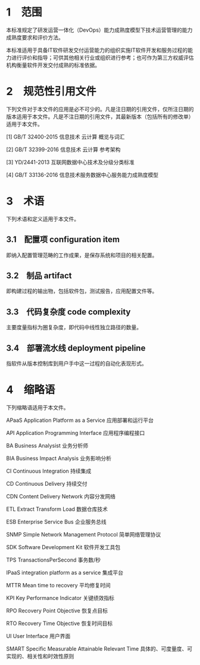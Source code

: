 # 1　范围

本标准规定了研发运营一体化（DevOps）能力成熟度模型下技术运营管理的能力成熟度要求和评价方法。

本标准适用于具备IT软件研发交付运营能力的组织实施IT软件开发和服务过程的能力进行评价和指导；可供其他相关行业或组织进行参考；也可作为第三方权威评估机构衡量软件开发交付成熟的标准依据。

# 2　规范性引用文件

下列文件对于本文件的应用是必不可少的。凡是注日期的引用文件，仅所注日期的版本适用于本文件。凡是不注日期的引用文件，其最新版本（包括所有的修改单）适用于本文件。

[1] GB/T  32400-2015 信息技术 云计算 概览与词汇

[2] GB/T  32399-2016 信息技术 云计算 参考架构

[3] YD/2441-2013     互联网数据中心技术及分级分类标准

[4] GB/T  33136-2016 信息技术服务数据中心服务能力成熟度模型

# 3　术语

下列术语和定义适用于本文件。

## 3.1　配置项 configuration item

即纳入配置管理范畴的工作成果，是保存系统和项目的相关配置。

## 3.2　制品 artifact

即构建过程的输出物，包括软件包，测试报告，应用配置文件等。

## 3.3　代码复杂度 code complexity

主要度量指标为圈复杂度，即代码中线性独立路径的数量。

## 3.4　部署流水线 deployment pipeline

指软件从版本控制库到用户手中这一过程的自动化表现形式。

# 4　缩略语

下列缩略语适用于本文件。

APaaS       Application Platform as a Service            应用部署和运行平台

API         Application Programming Interface            应用程序编程接口

BA          Business Analysist                           业务分析师

BIA         Business Impact Analysis                     业务影响分析

CI          Continuous Integration                       持续集成

CD          Continuous Delivery                          持续交付

CDN         Content Delivery Network                     内容分发网络

ETL         Extract Transform Load                       数据仓库技术

ESB         Enterprise Service Bus                       企业服务总线

SNMP        Simple Network Management Protocol           简单网络管理协议

SDK         Software Development Kit                     软件开发工具包

TPS         TransactionsPerSecond                        事务数/秒

IPaaS       integration platform as a service            集成平台

MTTR        Mean time to recovery                        平均修复时间

KPI         Key Performance Indicator                    关键绩效指标

RPO         Recovery Point Objective                     恢复点目标

RTO         Recovery Time Objective                      恢复时间目标

UI          User Interface                               用户界面

SMART       Specific Measurable Attainable Relevant Time  具体的、可度量度、可实现的、相关性和时效性原则
